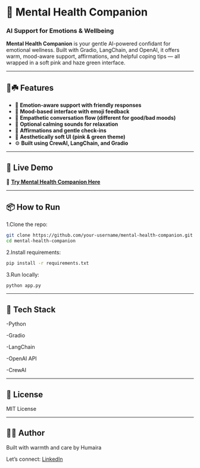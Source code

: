 # 🌿 **Mental Health Companion**  
### **AI Support for Emotions & Wellbeing**

**Mental Health Companion** is your gentle AI-powered confidant for emotional wellness. Built with Gradio, LangChain, and OpenAI, it offers warm, mood-aware support, affirmations, and helpful coping tips — all wrapped in a soft pink and haze green interface.

---

## 🌸☘️ **Features**

- 🧠 **Emotion-aware support with friendly responses**  
- 🌈 **Mood-based interface with emoji feedback**  
- 💬 **Empathetic conversation flow (different for good/bad moods)**  
- 🎵 **Optional calming sounds for relaxation**  
- 💖 **Affirmations and gentle check-ins**  
- 🎨 **Aesthetically soft UI (pink & green theme)**  
- ⚙️ **Built using CrewAI, LangChain, and Gradio**

---

## 🚀 **Live Demo**

🔗 [**Try Mental Health Companion Here**](https://your-deployment-link.com)

---

## 📦 **How to Run**

1.Clone the repo:

```bash
git clone https://github.com/your-username/mental-health-companion.git
cd mental-health-companion
```
2.Install requirements:
```bash
pip install -r requirements.txt
```
3.Run locally:
```bash
python app.py
```

---

## 🧠 **Tech Stack**

-Python

-Gradio

-LangChain

-OpenAI API

-CrewAI

---

## 📄 **License**

MIT License

---

## 🙋‍♀️ **Author**

Built with warmth and care by Humaira


Let’s connect: [LinkedIn](https://www.linkedin.com/in/humairaghafoor)
